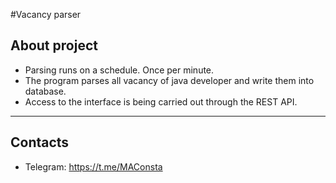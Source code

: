 #Vacancy parser

About project
-------------
- Parsing runs on a schedule. Once per minute.
- The program parses all vacancy of java developer and write them into database.
- Access to the interface is being carried out through the REST API.
-------------
Contacts
--------
- Telegram: https://t.me/MAConsta